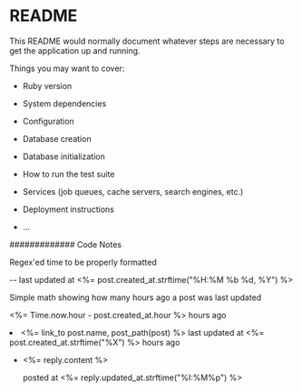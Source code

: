 # README

This README would normally document whatever steps are necessary to get the
application up and running.

Things you may want to cover:

* Ruby version

* System dependencies

* Configuration

* Database creation

* Database initialization

* How to run the test suite

* Services (job queues, cache servers, search engines, etc.)

* Deployment instructions

* ...



############# Code Notes

Regex'ed time to be properly formatted

-- last updated at <%= post.created_at.strftime("%H:%M %b %d, %Y") %>

Simple math showing how many hours ago a post was last updated

<%= Time.now.hour - post.created_at.hour %> hours ago</li>




  <li><%= link_to post.name, post_path(post) %> last updated at <%= post.created_at.strftime("%X") %> hours ago</li>








  <ul>
    <div class="post-content">
    <span>
    <li><%= reply.content %></li><p>posted at <%= reply.updated_at.strftime("%I:%M%p") %></p>
  </ul>
  </span>
  </div>
